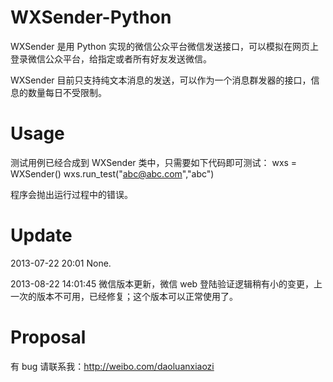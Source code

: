 WXSender-Python
===============

WXSender 是用 Python 实现的微信公众平台微信发送接口，可以模拟在网页上登录微信公众平台，给指定或者所有好友发送微信。

WXSender 目前只支持纯文本消息的发送，可以作为一个消息群发器的接口，信息的数量每日不受限制。

Usage
===============
测试用例已经合成到 WXSender 类中，只需要如下代码即可测试：
    wxs = WXSender()
    wxs.run_test("abc@abc.com","abc")

程序会抛出运行过程中的错误。

Update
===============
2013-07-22 20:01
None.

2013-08-22 14:01:45
微信版本更新，微信 web 登陆验证逻辑稍有小的变更，上一次的版本不可用，已经修复；这个版本可以正常使用了。  

Proposal
===============
有 bug 请联系我：http://weibo.com/daoluanxiaozi

